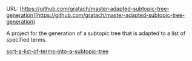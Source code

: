 URL: [https://github.com/gratach/master-adapted-subtopic-tree-generation](https://github.com/gratach/master-adapted-subtopic-tree-generation)

A project for the generation of a subtopic tree that is adapted to a list of specified terms.

[sort-a-list-of-terms-into-a-subtopic-tree](../../data/knowledge/sort-a-list-of-terms-into-a-subtopic-tree.md)